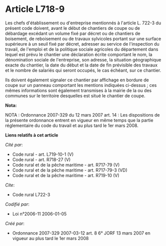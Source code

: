 # Article L718-9

Les chefs d'établissement ou d'entreprise mentionnés à l'article L. 722-3 du présent code doivent, avant le début de
chantiers de coupe ou de débardage excédant un volume fixé par décret ou de chantiers de boisement, de reboisement ou de
travaux sylvicoles portant sur une surface supérieure à un seuil fixé par décret, adresser au service de l'inspection du
travail, de l'emploi et de la politique sociale agricoles du département dans lequel est prévu le chantier une déclaration
écrite comportant le nom, la dénomination sociale de l'entreprise, son adresse, la situation géographique exacte du chantier,
la date du début et la date de fin prévisible des travaux et le nombre de salariés qui seront occupés, le cas échéant, sur ce
chantier.

Ils doivent également signaler ce chantier par affichage en bordure de coupe sur un panneau comportant les mentions indiquées
ci-dessus ; ces mêmes informations sont également transmises à la mairie de la ou des communes sur le territoire desquelles
est situé le chantier de coupe.

**Nota:**

NOTA : Ordonnance 2007-329 du 12 mars 2007 art. 14 : Les dispositions de la présente ordonnance entrent en vigueur en même
temps que la partie réglementaire du code du travail et au plus tard le 1er mars 2008.

**Liens relatifs à cet article**

_Cité par_:

  - Code rural - art. L719-10-1 (V)
  - Code rural - art. R718-27 (V)
  - Code rural et de la pêche maritime - art. R717-79 (V)
  - Code rural et de la pêche maritime - art. R717-79-3 (VD)
  - Code rural et de la pêche maritime - art. R719-10 (V)

_Cite_:

  - Code rural L722-3

_Codifié par_:

  - Loi n°2006-11 2006-01-05

_Créé par_:

  - Ordonnance 2007-329 2007-03-12 art. 8 6° JORF 13 mars 2007 en vigueur au plus tard le 1er mars 2008
